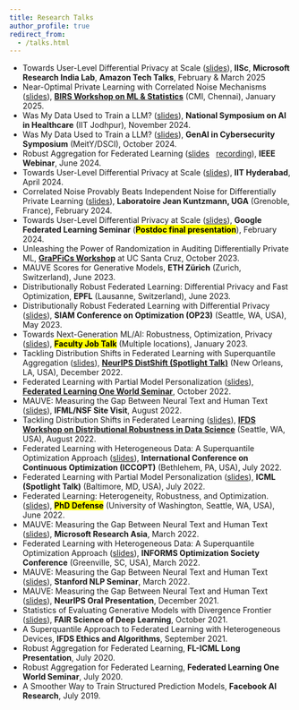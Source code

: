 ```yaml
---
title: Research Talks
author_profile: true
redirect_from: 
  - /talks.html
---
```


* Towards User-Level Differential Privacy at Scale (<a href="/slides/towards_user_level_dp_v2.pdf">slides</a>), **IISc**, **Microsoft Research India Lab**, **Amazon Tech Talks**, February & March 2025
* Near-Optimal Private Learning with Correlated Noise Mechanisms (<a href="/slides/near_optimal_correlated_noise.pdf">slides</a>), [**BIRS Workshop on ML & Statistics**](https://workshops.birs.ca/events/25w5389/schedule) (CMI, Chennai), January 2025.
* Was My Data Used to Train a LLM? (<a href="/slides/user_inference.pdf">slides</a>), **National Symposium on AI in Healthcare** (IIT Jodhpur), November 2024.
* Was My Data Used to Train a LLM? (<a href="/slides/user_inference.pdf">slides</a>), **GenAI in Cybersecurity Symposium** (MeitY/DSCI), October 2024.
* Robust Aggregation for Federated Learning (<a href="/slides/rfa_webinar.pdf">slides</a> &nbsp; [recording](https://rc.signalprocessingsociety.org/education/webinars/spsweb24022)), **IEEE Webinar**, June 2024.
* Towards User-Level Differential Privacy at Scale (<a href="/slides/torwards_user_level_dp.pdf">slides</a>), **IIT Hyderabad**, April 2024.
* Correlated Noise Provably Beats Independent Noise for Differentially Private Learning (<a href="/slides/dpftrl_dynamics.pdf">slides</a>), **Laboratoire Jean Kuntzmann, UGA** (Grenoble, France), February 2024.
* Towards User-Level Differential Privacy at Scale (<a href="/slides/torwards_user_level_dp.pdf">slides</a>), **Google Federated Learning Seminar** (<b><mark>Postdoc final presentation</mark></b>), February 2024.
* Unleashing the Power of Randomization in Auditing Differentially Private ML, **[GraPFiCs Workshop](https://sites.google.com/view/grapfics2023/)** at UC Santa Cruz, October 2023.
* MAUVE Scores for Generative Models, **ETH Zürich** (Zurich, Switzerland), June 2023.
* Distributionally Robust Federated Learning: Differential Privacy and Fast Optimization, **EPFL** (Lausanne, Switzerland), June 2023.
* Distributionally Robust Federated Learning with Differential Privacy ([slides](/slides/simplicial-fl-informs.pdf)), **SIAM Conference on Optimization (OP23)** (Seattle, WA, USA), May 2023.
* Towards Next-Generation ML/AI: Robustness, Optimization, Privacy ([slides](/slides/2023_job_talk.pdf)), <mark><b>Faculty Job Talk</b></mark> (Multiple locations), January 2023.
* Tackling Distribution Shifts in Federated Learning with Superquantile Aggregation (<a href="/slides/fl-shifts-drds2022.pdf">slides</a>), **[NeurIPS DistShift (Spotlight Talk)](https://sites.google.com/view/distshift2022)** (New Orleans, LA, USA), December 2022. 
* Federated Learning with Partial Model Personalization ([slides](/slides/partial_personalization.pdf)), **[Federated Learning One World Seminar](https://sites.google.com/view/one-world-seminar-series-flow/home)**, October 2022. 
* MAUVE: Measuring the Gap Between Neural Text and Human Text (<a href="/slides/mauve.pdf">slides</a>), **IFML/NSF Site Visit**, August 2022. 
* Tackling Distribution Shifts in Federated Learning (<a href="/slides/fl-shifts-drds2022.pdf">slides</a>), **[IFDS Workshop on Distributional Robustness in Data Science](https://ifds-tripods.github.io/drds-workshop-2022/)** (Seattle, WA, USA), August 2022. 
* Federated Learning with Heterogeneous Data: A Superquantile Optimization Approach ([slides](/slides/simplicial-fl-informs.pdf)), **International Conference on Continuous Optimization (ICCOPT)** (Bethlehem, PA, USA), July 2022.
* Federated Learning with Partial Model Personalization (<a href="/slides/pfl_icml.pdf">slides</a>), **ICML (Spotlight Talk)** (Baltimore, MD, USA), July 2022. 
* Federated Learning: Heterogeneity, Robustness, and Optimization. (<a href="/slides/defense.pdf">slides</a>), <mark><b>PhD Defense</b></mark> (University of Washington, Seattle, WA,  USA), June 2022. 
* MAUVE: Measuring the Gap Between Neural Text and Human Text (<a href="/slides/mauve.pdf">slides</a>), **Microsoft Research Asia**, March 2022. 
* Federated Learning with Heterogeneous Data: A Superquantile Optimization Approach ([slides](/slides/simplicial-fl-informs.pdf)), **INFORMS Optimization Society Conference** (Greenville, SC, USA), March 2022.
* MAUVE: Measuring the Gap Between Neural Text and Human Text ([slides](/slides/mauve.pdf)), **Stanford NLP Seminar**, March 2022. 
* MAUVE: Measuring the Gap Between Neural Text and Human Text ([slides](/slides/mauve.pdf)), **NeurIPS Oral Presentation**, December 2021. 
* Statistics of Evaluating Generative Models with Divergence Frontier ([slides](/slides/mauve-theory.pdf)), **FAIR Science of Deep Learning**, October 2021. 
* A Superquantile Approach to Federated Learning with Heterogeneous Devices, **IFDS Ethics and Algorithms**, September 2021. 
* Robust Aggregation for Federated Learning, **FL-ICML Long Presentation**, July 2020. 
* Robust Aggregation for Federated Learning, **Federated Learning One World Seminar**, July 2020. 
* A Smoother Way to Train Structured Prediction Models, **Facebook AI Research**, July 2019. 
